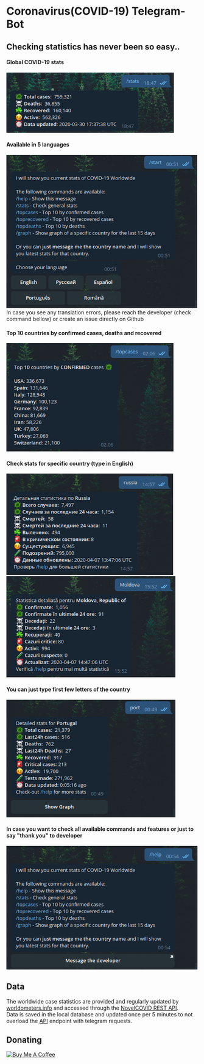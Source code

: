 # Coronavirus(COVID-19) Telegram-Bot
## Checking statistics has never been so easy..
#### Global COVID-19 stats
![](images/stats.png)
#### Available in 5 languages
![](images/start.png)  
In case you see any translation errors, please reach the developer (check command bellow) or create an issue directly on Github
#### Top 10 countries by confirmed cases, deaths and recovered
![](images/topcases.png)
#### Check stats for specific country (type in English)
![](images/russia.png)
![](images/moldova.png)
#### You can just type first few letters of the country
![](images/portugal.png)
#### In case you want to check all available commands and features or just to say "thank you" to developer
![](images/help.png)

## Data

The worldwide case statistics are provided and regularly updated by [worldometers.info](https://www.worldometers.info/coronavirus/) and accessed through the [NovelCOVID REST API](https://github.com/NovelCovid/API).  
Data is saved in the local database and updated once per 5 minutes to not overload the [API](https://github.com/NovelCovid/API) endpoint with telegram requests.

## Donating
<a href="https://www.buymeacoffee.com/maxtacu" target="_blank"><img src="https://cdn.buymeacoffee.com/buttons/default-black.png" alt="Buy Me A Coffee" style="height: 51px !important;width: 217px !important;" ></a>